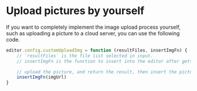 # Upload pictures by yourself

If you want to completely implement the image upload process yourself, such as uploading a picture to a cloud server, you can use the following code.

```javascript
editor.config.customUploadImg = function (resultFiles, insertImgFn) {
    // `resultFiles` is the file list selected in input.
    // insertImgFn is the function to insert into the editor after getting the picture's url

    // upload the picture, and return the result, then insert the picture into the editor
    insertImgFn(imgUrl)
}
```